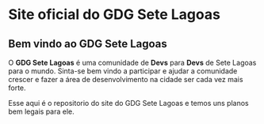 # Site oficial do GDG Sete Lagoas

## Bem vindo ao GDG Sete Lagoas

O **GDG Sete Lagoas** é uma comunidade de **Devs** para **Devs** de Sete Lagoas para o mundo.
Sinta-se bem vindo a participar e ajudar a comunidade crescer e fazer a área de desenvolvimento na cidade ser cada vez mais forte.

Esse aqui é o repositorio do site do GDG Sete Lagoas e temos uns planos bem legais para ele.
